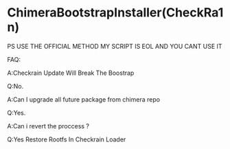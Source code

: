 # ChimeraBootstrapInstaller(CheckRa1n)
PS USE THE OFFICIAL METHOD MY SCRIPT IS EOL AND YOU CANT USE IT

FAQ:

A:Checkrain Update Will Break The Boostrap

Q:No.

A:Can I upgrade all future package from chimera repo

Q:Yes.

A:Can i revert the proccess ?

Q:Yes Restore Rootfs In Checkrain Loader
